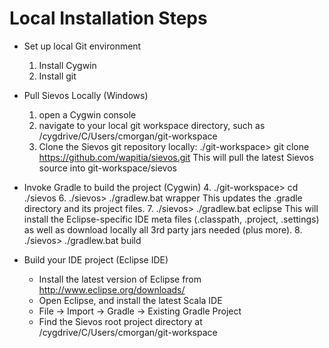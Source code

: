 # Local Installation Steps

* Set up local Git environment
  1. Install Cygwin 
  2. Install git
  
* Pull Sievos Locally (Windows)
  1. open a Cygwin console 
  2. navigate to your local git workspace directory, such as 
     /cygdrive/C/Users/cmorgan/git-workspace
  3. Clone the Sievos git repository locally:
     ./git-workspace> git clone https://github.com/wapitia/sievos.git
     This will pull the latest Sievos source into git-workspace/sievos
  
* Invoke Gradle to build the project (Cygwin)
  4. ./git-workspace> cd ./sievos
  6. ./sievos> ./gradlew.bat wrapper
     This updates the .gradle directory and its project files.
  7. ./sievos> ./gradlew.bat eclipse
     This will install the Eclipse-specific IDE meta files (.classpath, .project,
     .settings) as well as download locally all 3rd party jars needed (plus more).
  8. ./sievos> ./gradlew.bat build
   
* Build your IDE project (Eclipse IDE)
  * Install the latest version of Eclipse from http://www.eclipse.org/downloads/
  * Open Eclipse, and install the latest Scala IDE
  * File -> Import -> Gradle -> Existing Gradle Project
  * Find the Sievos root project directory at /cygdrive/C/Users/cmorgan/git-workspace
  
